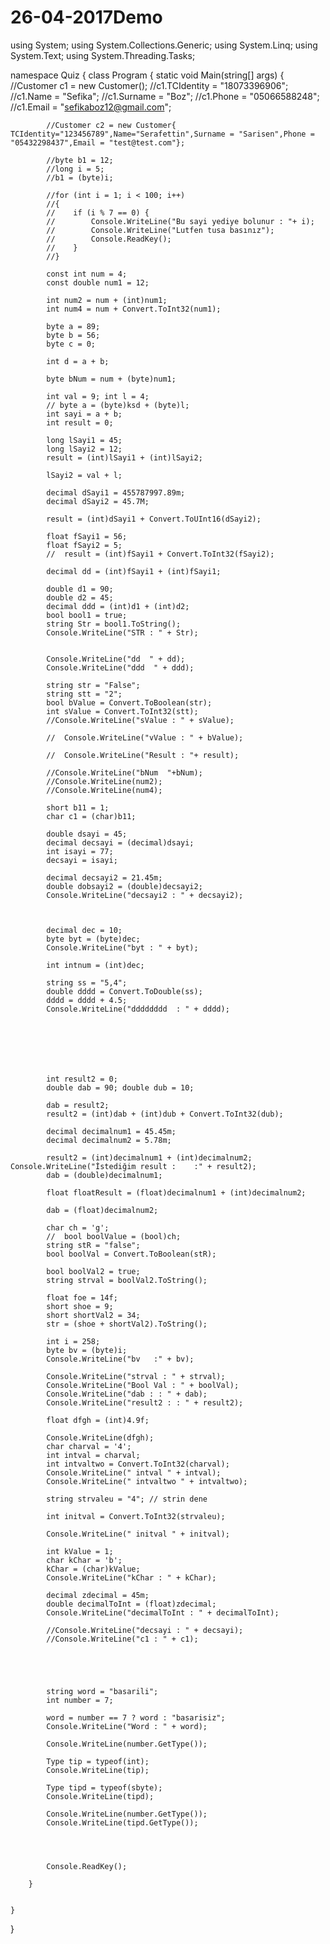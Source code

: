 # 26-04-2017Demo
using System;
using System.Collections.Generic;
using System.Linq;
using System.Text;
using System.Threading.Tasks;

namespace Quiz
{
    class Program
    {
        static void Main(string[] args)
        {
            //Customer c1 = new Customer();
            //c1.TCIdentity = "18073396906";
            //c1.Name = "Sefika";
            //c1.Surname = "Boz";
            //c1.Phone = "05066588248";
            //c1.Email = "sefikaboz12@gmail.com";

            //Customer c2 = new Customer{ TCIdentity="123456789",Name="Serafettin",Surname = "Sarisen",Phone = "05432298437",Email = "test@test.com"};

            //byte b1 = 12;
            //long i = 5;
            //b1 = (byte)i;

            //for (int i = 1; i < 100; i++)
            //{
            //    if (i % 7 == 0) {
            //        Console.WriteLine("Bu sayi yediye bolunur : "+ i);
            //        Console.WriteLine("Lutfen tusa basınız");
            //        Console.ReadKey();
            //    }              
            //}

            const int num = 4;
            const double num1 = 12;

            int num2 = num + (int)num1;
            int num4 = num + Convert.ToInt32(num1);

            byte a = 89;
            byte b = 56;
            byte c = 0;

            int d = a + b;

            byte bNum = num + (byte)num1;

            int val = 9; int l = 4;
            // byte a = (byte)ksd + (byte)l;
            int sayi = a + b;
            int result = 0;

            long lSayi1 = 45;
            long lSayi2 = 12;
            result = (int)lSayi1 + (int)lSayi2;

            lSayi2 = val + l;

            decimal dSayi1 = 455787997.89m;
            decimal dSayi2 = 45.7M;

            result = (int)dSayi1 + Convert.ToUInt16(dSayi2);

            float fSayi1 = 56;
            float fSayi2 = 5;
            //  result = (int)fSayi1 + Convert.ToInt32(fSayi2);

            decimal dd = (int)fSayi1 + (int)fSayi1;

            double d1 = 90;
            double d2 = 45;
            decimal ddd = (int)d1 + (int)d2;
            bool bool1 = true;
            string Str = bool1.ToString();
            Console.WriteLine("STR : " + Str);


            Console.WriteLine("dd  " + dd);
            Console.WriteLine("ddd  " + ddd);

            string str = "False";
            string stt = "2";
            bool bValue = Convert.ToBoolean(str);
            int sValue = Convert.ToInt32(stt);
            //Console.WriteLine("sValue : " + sValue);

            //  Console.WriteLine("vValue : " + bValue);

            //  Console.WriteLine("Result : "+ result);

            //Console.WriteLine("bNum  "+bNum);
            //Console.WriteLine(num2);
            //Console.WriteLine(num4);

            short b11 = 1;
            char c1 = (char)b11;

            double dsayi = 45;
            decimal decsayi = (decimal)dsayi;
            int isayi = 77;
            decsayi = isayi;

            decimal decsayi2 = 21.45m;
            double dobsayi2 = (double)decsayi2;
            Console.WriteLine("decsayi2 : " + decsayi2);



            decimal dec = 10;
            byte byt = (byte)dec;
            Console.WriteLine("byt : " + byt);

            int intnum = (int)dec;

            string ss = "5,4";
            double dddd = Convert.ToDouble(ss);
            dddd = dddd + 4.5;
            Console.WriteLine("dddddddd  : " + dddd);
           






            int result2 = 0;
            double dab = 90; double dub = 10;

            dab = result2;
            result2 = (int)dab + (int)dub + Convert.ToInt32(dub);

            decimal decimalnum1 = 45.45m;
            decimal decimalnum2 = 5.78m;

            result2 = (int)decimalnum1 + (int)decimalnum2; Console.WriteLine("İstediğim result :    :" + result2);
            dab = (double)decimalnum1;

            float floatResult = (float)decimalnum1 + (int)decimalnum2;

            dab = (float)decimalnum2;

            char ch = 'g';
            //  bool boolValue = (bool)ch;
            string stR = "false";
            bool boolVal = Convert.ToBoolean(stR);

            bool boolVal2 = true;
            string strval = boolVal2.ToString();

            float foe = 14f;
            short shoe = 9;
            short shortVal2 = 34;
            str = (shoe + shortVal2).ToString();

            int i = 258;
            byte bv = (byte)i;
            Console.WriteLine("bv   :" + bv);

            Console.WriteLine("strval : " + strval);
            Console.WriteLine("Bool Val : " + boolVal);
            Console.WriteLine("dab : : " + dab);
            Console.WriteLine("result2 : : " + result2);

            float dfgh = (int)4.9f;

            Console.WriteLine(dfgh);
            char charval = '4';
            int intval = charval;
            int intvaltwo = Convert.ToInt32(charval);
            Console.WriteLine(" intval " + intval);
            Console.WriteLine(" intvaltwo " + intvaltwo);

            string strvaleu = "4"; // strin dene

            int initval = Convert.ToInt32(strvaleu);

            Console.WriteLine(" initval " + initval);

            int kValue = 1;
            char kChar = 'b';
            kChar = (char)kValue;
            Console.WriteLine("kChar : " + kChar);

            decimal zdecimal = 45m;
            double decimalToInt = (float)zdecimal;
            Console.WriteLine("decimalToInt : " + decimalToInt);
          
            //Console.WriteLine("decsayi : " + decsayi);
            //Console.WriteLine("c1 : " + c1);





            string word = "basarili";
            int number = 7;
                     
            word = number == 7 ? word : "basarisiz";
            Console.WriteLine("Word : " + word);
   
            Console.WriteLine(number.GetType());

            Type tip = typeof(int);
            Console.WriteLine(tip);

            Type tipd = typeof(sbyte);
            Console.WriteLine(tipd);

            Console.WriteLine(number.GetType());
            Console.WriteLine(tipd.GetType());


         

            Console.ReadKey();

        }


    }
}
